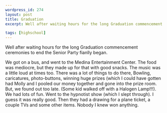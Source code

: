 ```yaml
--- 
wordpress_id: 274
layout: post
title: Graduation
excerpt: Well after waiting hours for the long Graduation commencement ceremonies to end the Senior Party fianlly began.<p>We got on a bus, and went to the Medina Entertainment Center.  The food was mediocre, but they made up for that with good snacks.  The music was a little loud at times too.  There was a lot of things to do there, Bowling, caricatures, photo-buttons, winning huge prizes (which I could have gotten had Molly and I pooled our money together and gone into the prize room.  But, we found out too late.  (Some kid walked off with a Halogen Lamp!!!).  We had lots of fun.  Went to the hypnotist show (which I slept through).  I guess it was really good.  Then they had a drawing for a plane ticket, a couple TVs and some other items.  Nobody I know won anything.

tags: [highschool]
---
```


Well after waiting hours for the long Graduation commencement ceremonies to end the Senior Party fianlly began.

We got on a bus, and went to the Medina Entertainment Center.  The food was mediocre, but they made up for that with good snacks.  The music was a little loud at times too.  There was a lot of things to do there, Bowling, caricatures, photo-buttons, winning huge prizes (which I could have gotten had Molly and I pooled our money together and gone into the prize room.  But, we found out too late.  (Some kid walked off with a Halogen Lamp!!!).  We had lots of fun.  Went to the hypnotist show (which I slept through).  I guess it was really good.  Then they had a drawing for a plane ticket, a couple TVs and some other items.  Nobody I knew won anything.
